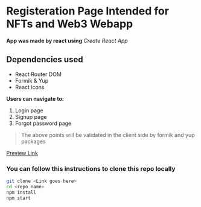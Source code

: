 # Registeration Page Intended for NFTs and Web3 Webapp

**App was made by react using** _Create React App_

## Dependencies used

* React Router DOM
* Formik & Yup
* React icons

**Users can navigate to:**

1. Login page
2. Signup page
3. Forgot password page

> The above points will be validated in the client side by formik and yup packages

[Preview Link](https://www.nft-register.netlify.app)

### You can follow this instructions to clone this repo locally

```bash
git clone <Link goes here>
cd <repo name>
npm install
npm start
```
